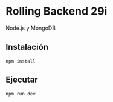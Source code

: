 # Rolling Backend 29i

Node.js y MongoDB

## Instalación

```
npm install
```

## Ejecutar

```
npm run dev
```
